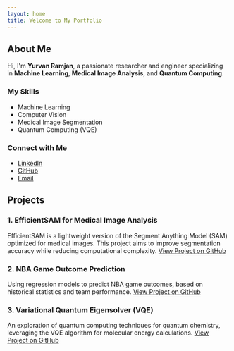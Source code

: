 ```yaml
---
layout: home
title: Welcome to My Portfolio
---
```


## About Me

Hi, I'm **Yurvan Ramjan**, a passionate researcher and engineer specializing in **Machine Learning**, **Medical Image Analysis**, and **Quantum Computing**.

### My Skills
- Machine Learning
- Computer Vision
- Medical Image Segmentation
- Quantum Computing (VQE)
  
### Connect with Me
- [LinkedIn](https://www.linkedin.com/in/yurvan-ramjan)
- [GitHub](https://github.com/yurvanr23)
- [Email](mailto:yurvanr23@gmail.com)

## Projects

### 1. EfficientSAM for Medical Image Analysis
EfficientSAM is a lightweight version of the Segment Anything Model (SAM) optimized for medical images. This project aims to improve segmentation accuracy while reducing computational complexity.
[View Project on GitHub](https://github.com/yurvanr23/EfficientSAM_for_MedicalImageAnalysis)

### 2. NBA Game Outcome Prediction
Using regression models to predict NBA game outcomes, based on historical statistics and team performance.
[View Project on GitHub](#)

### 3. Variational Quantum Eigensolver (VQE)
An exploration of quantum computing techniques for quantum chemistry, leveraging the VQE algorithm for molecular energy calculations.
[View Project on GitHub](#)
